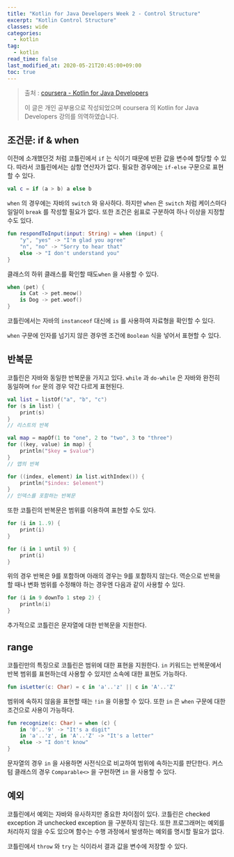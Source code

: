 ```yaml
---
title: "Kotlin for Java Developers Week 2 - Control Structure"
excerpt: "Kotlin Control Structure"
classes: wide
categories: 
  - kotlin
tag:
  - kotlin
read_time: false
last_modified_at: 2020-05-21T20:45:00+09:00
toc: true
---
```


> 출처 : [coursera - Kotlin for Java Developers](https://www.coursera.org/learn/kotlin-for-java-developers/lecture/P62Ej/from-java-to-kotlin)
>
> 이 글은 개인 공부용으로 작성되었으며 coursera 의  Kotlin for Java Developers 강의를 의역하였습니다.



## 조건문: if & when

이전에 소개했던것 처럼 코틀린에서 `if` 는 식이기 때문에 반환 값을 변수에 할당할 수 있다. 따라서 코틀린에서는 삼항 연산자가 없다. 필요한 경우에는 `if-else` 구문으로 표현할 수 있다.

```kotlin
val c = if (a > b) a else b
```

`when` 의 경우에는 자바의 `switch` 와 유사하다. 하지만 `when` 은 `switch` 처럼 케이스마다 일일이 `break` 를 작성할 필요가 없다. 또한 조건은 쉼표로 구분하여 하나 이상을 지정할 수도 있다.

```kotlin
fun respondToInput(input: String) = when (input) {
    "y", "yes" -> "I'm glad you agree"
    "n", "no" -> "Sorry to hear that" 
    else -> "I don't understand you"
}
```

클래스의 하위 클래스를 확인할 때도`when` 을 사용할 수 있다.

```kotlin
when (pet) {
    is Cat -> pet.meow()
    is Dog -> pet.woof()
}
```

코틀린에서는 자바의 `instanceof` 대신에 `is` 를 사용하여 자료형을 확인할 수 있다.

`when` 구문에 인자를 넘기지 않은 경우엔 조건에 `Boolean` 식을 넣어서 표현할 수 있다.

## 반복문

코틀린은 자바와 동일한 반복문을 가지고 있다. `while` 과 `do-while` 은 자바와 완전히 동일하며 `for` 문의 경우 약간 다르게 표현된다. 

```kotlin
val list = listOf("a", "b", "c")
for (s in list) {
    print(s)
}
// 리스트의 반복

val map = mapOf(1 to "one", 2 to "two", 3 to "three")
for ((key, value) in map) {
    println("$key = $value")
}
// 맵의 반복

for ((index, element) in list.withIndex()) {
    println("$index: $element")
}
// 인덱스를 포함하는 반복문
```

또한 코틀린의 반복문은 범위를 이용하여 표현할 수도 있다.

```kotlin
for (i in 1..9) {
    print(i)
}

for (i in 1 until 9) {
    print(i)
}
```

위의 경우 반복은 9를 포함하며 아래의 경우는 9를 포함하지 않는다.  역순으로 반복을 할 때나 변화 범위를 수정해야 하는 경우엔 다음과 같이 사용할 수 있다.

```kotlin
for (i in 9 downTo 1 step 2) {
    println(i)
}
```

추가적으로 코틀린은 문자열에 대한 반복문을 지원한다.

## range

코틀린만의 특징으로 코틀린은 범위에 대한 표현을 지원한다. `in` 키워드는 반복문에서 반복 범위를 표현하는데 사용할 수 있지만 소속에 대한 표현도 가능하다.

```kotlin
fun isLetter(c: Char) = c in 'a'..'z' || c in 'A'..'Z'
```

범위에 속하지 않음을 표현할 때는 `!in` 을 이용할 수 있다. 또한 `in` 은 `when` 구문에 대한 조건으로 사용이 가능하다.

```kotlin
fun recognize(c: Char) = when (c) {
    in '0'..'9' -> "It's a digit"
    in 'a'..'z', in 'A'..'Z' -> "It's a letter"
    else -> "I don't know"
}
```

문자열의 경우 `in` 을 사용하면 사전식으로 비교하여 범위에 속하는지를 판단한다. 커스텀 클래스의 경우 `Comparable<>` 을 구현하면 `in` 을 사용할 수 있다.

## 예외

코틀린에서 예외는 자바와 유사하지만 중요한 차이점이 있다. 코틀린은 checked exception 과 unchecked exception 을 구분하지 않는다. 또한 프로그래머는 예외를 처리하지 않을 수도 있으며 함수는 수행 과정에서 발생하는 예외를 명시할 필요가 없다.

코틀린에서 `throw` 와 `try` 는 식이라서 결과 값을 변수에 저장할 수 있다.

